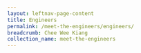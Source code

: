 ```yaml
---
layout: leftnav-page-content
title: Engineers
permalink: /meet-the-engineers/engineers/
breadcrumb: Chee Wee Kiang
collection_name: meet-the-engineers
---
```


<head>
<style>
.flex-container {
  display: flex;
  background-color: white;
  flex-wrap: wrap;
}

.flex-container > div {
  background-color: #ffffff;
  width: 120px;
  margin: 0px;
  padding: 0px;
}
</style>
</head>
<body>

<div class="flex-container">
 <div>
   <a href="meet-the-engineers/wee-kiang/><image src="/images/wee-kiang.jpeg"/></a>
 </div>
 <div>
  <a href="meet-the-engineers/wee-kiang/><image src="/images/wee-kiang.jpeg"/></a>
 </div>
 <div>
   <a href="meet-the-engineers/wee-kiang/><image src="/images/wee-kiang.jpeg"/></a>
 </div>
 <div>
   <a href="meet-the-engineers/wee-kiang/><image src="/images/wee-kiang.jpeg"/></a>
 </div>
 <div>
   <a href="meet-the-engineers/wee-kiang/><image src="/images/wee-kiang.jpeg"/></a>
 </div>
 <div>
   <a href="meet-the-engineers/wee-kiang/><image src="/images/wee-kiang.jpeg"/></a>
 </div>
 <div>
  <a href="meet-the-engineers/wee-kiang/><image src="/images/wee-kiang.jpeg"/></a>
 </div>
 <div>
  <a href="meet-the-engineers/wee-kiang/><image src="/images/wee-kiang.jpeg"/></a>
 </div>
 <div>
  <a href="meet-the-engineers/wee-kiang/><image src="/images/wee-kiang.jpeg"/></a>
 </div>
 <div>
   <a href="meet-the-engineers/wee-kiang/><image src="/images/wee-kiang.jpeg"/></a>
 </div>
 <div>
   <a href="meet-the-engineers/wee-kiang/><image src="/images/wee-kiang.jpeg"/></a>
 </div>
 <div>
   <a href="meet-the-engineers/wee-kiang/><image src="/images/wee-kiang.jpeg"/></a>
 </div>
 <div>
   <a href="meet-the-engineers/wee-kiang/><image src="/images/wee-kiang.jpeg"/></a>
 </div>
 <div>
   <a href="meet-the-engineers/wee-kiang/><image src="/images/wee-kiang.jpeg"/></a>
 </div>

